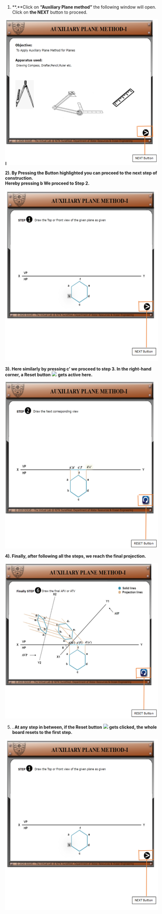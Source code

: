 
1)  **.**Click on **“Auxiliary Plane method”** the following window will
    open. Click on **the NEXT** button to proceed.

![](./images/image7.png)

**2). By Pressing the Button highlighted you can proceed to the next
step of construction.  
Hereby pressing b We proceed to Step 2.**

![](./images/image5.png)

**3). Here similarly by pressing c’ we proceed to step 3. In the
right-hand corner, a Reset button** ![](./images/image3.png) **gets
active here.**

![](./images/image6.png)

**4). Finally, after following all the steps, we reach the final
projection.**

![](./images/image4.png)

5)  **. At any step in between, if the Reset button**
    ![](./images/image3.png) **gets clicked, the whole board resets to
    the first step.**

![](./images/image5.png)
